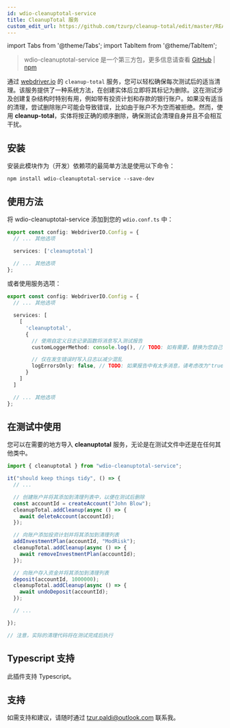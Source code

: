 ```yaml
---
id: wdio-cleanuptotal-service
title: CleanupTotal 服务
custom_edit_url: https://github.com/tzurp/cleanup-total/edit/master/README.md
---
```


import Tabs from '@theme/Tabs';
import TabItem from '@theme/TabItem';

> wdio-cleanuptotal-service 是一个第三方包，更多信息请查看 [GitHub](https://github.com/tzurp/cleanup-total) | [npm](https://www.npmjs.com/package/wdio-cleanuptotal-service)

通过 [webdriver.io](https://webdriver.io/) 的 `cleanup-total` 服务，您可以轻松确保每次测试后的适当清理。该服务提供了一种系统方法，在创建实体后立即将其标记为删除。这在测试涉及创建复杂结构时特别有用，例如带有投资计划和存款的银行账户。如果没有适当的清理，尝试删除账户可能会导致错误，比如由于账户不为空而被拒绝。然而，使用 __cleanup-total__，实体将按正确的顺序删除，确保测试会清理自身并且不会相互干扰。

## 安装
安装此模块作为（开发）依赖项的最简单方法是使用以下命令：

```
npm install wdio-cleanuptotal-service --save-dev
```

## 使用方法

将 wdio-cleanuptotal-service 添加到您的 `wdio.conf.ts` 中：

```typescript
export const config: WebdriverIO.Config = {
  // ... 其他选项

  services: ['cleanuptotal']

  // ... 其他选项
};
```

或者使用服务选项：

```typescript
export const config: WebdriverIO.Config = {
  // ... 其他选项

  services: [
    [
      'cleanuptotal',
      {
        // 使用自定义日志记录函数将消息写入测试报告
        customLoggerMethod: console.log(), // TODO: 如有需要，替换为您自己的日志记录函数

        // 仅在发生错误时写入日志以减少混乱
        logErrorsOnly: false, // TODO: 如果报告中有太多消息，请考虑改为"true"
      }
    ]
  ]

  // ... 其他选项
};
```

## 在测试中使用

您可以在需要的地方导入 __cleanuptotal__ 服务，无论是在测试文件中还是在任何其他类中。

```typescript
import { cleanuptotal } from "wdio-cleanuptotal-service";

it("should keep things tidy", () => {
  // ...

  // 创建账户并将其添加到清理列表中，以便在测试后删除
  const accountId = createAccount("John Blow");
  cleanupTotal.addCleanup(async () => {
    await deleteAccount(accountId);
  });

  // 向账户添加投资计划并将其添加到清理列表
  addInvestmentPlan(accountId, "ModRisk");
  cleanupTotal.addCleanup(async () => {
    await removeInvestmentPlan(accountId);
  });

  // 向账户存入资金并将其添加到清理列表
  deposit(accountId, 1000000);
  cleanupTotal.addCleanup(async () => {
    await undoDeposit(accountId);
  });

  // ...

});

// 注意，实际的清理代码将在测试完成后执行
```

## Typescript 支持

此插件支持 Typescript。

## 支持

如需支持和建议，请随时通过 [tzur.paldi@outlook.com](https://github.com/tzurp/cleanup-total/blob/master/mailto:tzur.paldi@outlook.com) 联系我。